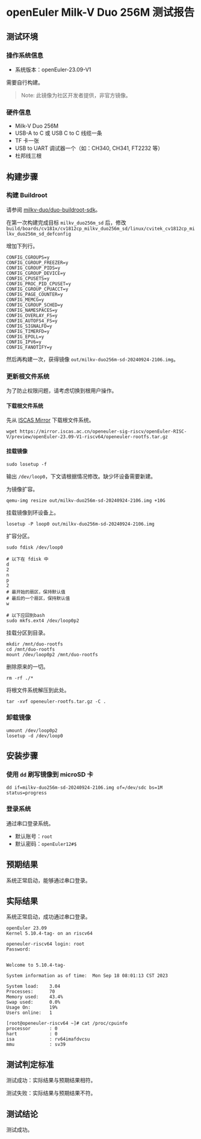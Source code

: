 # openEuler Milk-V Duo 256M 测试报告

## 测试环境

### 操作系统信息

- 系统版本：openEuler-23.09-V1

需要自行构建。

> Note: 此镜像为社区开发者提供，非官方镜像。

### 硬件信息

- Milk-V Duo 256M
- USB-A to C 或 USB C to C 线缆一条
- TF 卡一张
- USB to UART 调试器一个（如：CH340, CH341, FT2232 等）
- 杜邦线三根

## 构建步骤

### 构建 Buildroot

请参阅 [milkv-duo/duo-buildroot-sdk](https://github.com/milkv-duo/duo-buildroot-sdk)。

在第一次构建完成目标 `milkv_duo256m_sd` 后，修改 `build/boards/cv181x/cv1812cp_milkv_duo256m_sd/linux/cvitek_cv1812cp_milkv_duo256m_sd_defconfig`

增加下列行。

```
CONFIG_CGROUPS=y
CONFIG_CGROUP_FREEZER=y
CONFIG_CGROUP_PIDS=y
CONFIG_CGROUP_DEVICE=y
CONFIG_CPUSETS=y
CONFIG_PROC_PID_CPUSET=y
CONFIG_CGROUP_CPUACCT=y
CONFIG_PAGE_COUNTER=y
CONFIG_MEMCG=y
CONFIG_CGROUP_SCHED=y
CONFIG_NAMESPACES=y
CONFIG_OVERLAY_FS=y
CONFIG_AUTOFS4_FS=y
CONFIG_SIGNALFD=y
CONFIG_TIMERFD=y
CONFIG_EPOLL=y
CONFIG_IPV6=y
CONFIG_FANOTIFY=y
```

然后再构建一次，获得镜像 `out/milkv-duo256m-sd-20240924-2106.img`。

### 更新根文件系统

为了防止权限问题，请考虑切换到根用户操作。

#### 下载根文件系统

先从 [ISCAS Mirror](https://mirror.iscas.ac.cn/openeuler-sig-riscv/openEuler-RISC-V/preview/openEuler-23.09-V1-riscv64/) 下载根文件系统。

```
wget https://mirror.iscas.ac.cn/openeuler-sig-riscv/openEuler-RISC-V/preview/openEuler-23.09-V1-riscv64/openeuler-rootfs.tar.gz
```

#### 挂载镜像

```
sudo losetup -f
```

输出 `/dev/loop0`，下文请根据情况修改。缺少环设备需要新建。

为镜像扩容。

```
qemu-img resize out/milkv-duo256m-sd-20240924-2106.img +10G
```

挂载镜像到环设备上。

```
losetup -P loop0 out/milkv-duo256m-sd-20240924-2106.img
```

扩容分区。

```
sudo fdisk /dev/loop0

# 以下在 fdisk 中
d
2
n
p
2
# 最开始的扇区，保持默认值
# 最后的一个扇区，保持默认值
w

# 以下应回到bash
sudo mkfs.ext4 /dev/loop0p2
```

挂载分区到目录。

```
mkdir /mnt/duo-rootfs
cd /mnt/duo-rootfs
mount /dev/loop0p2 /mnt/duo-rootfs
```

删除原来的一切。

```
rm -rf ./*
```

将根文件系统解压到此处。

```
tar -xvf openeuler-rootfs.tar.gz -C .
```

### 卸载镜像

```
umount /dev/loop0p2
losetup -d /dev/loop0
```

## 安装步骤

### 使用 `dd` 刷写镜像到 microSD 卡

```shell
dd if=milkv-duo256m-sd-20240924-2106.img of=/dev/sdc bs=1M status=progress
```

### 登录系统

通过串口登录系统。

- 默认账号：`root`
- 默认密码：`openEuler12#$`

## 预期结果

系统正常启动，能够通过串口登录。

## 实际结果

系统正常启动，成功通过串口登录。

```
openEuler 23.09
Kernel 5.10.4-tag- on an riscv64

openeuler-riscv64 login: root
Password: 


Welcome to 5.10.4-tag-

System information as of time:  Mon Sep 18 08:01:13 CST 2023

System load:    3.04
Processes:      70
Memory used:    43.4%
Swap used:      0.0%
Usage On:       19%
Users online:   1

[root@openeuler-riscv64 ~]# cat /proc/cpuinfo 
processor       : 0
hart            : 0
isa             : rv64imafdvcsu
mmu             : sv39
```

## 测试判定标准

测试成功：实际结果与预期结果相符。

测试失败：实际结果与预期结果不符。

## 测试结论

测试成功。
